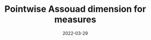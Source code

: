 ---
title: "Pointwise Assouad dimension for measures"
collection: publications
permalink: /publication/pointwise-assouad-dimension-for-measures
date: 2022-03-29
venue: 'Proceedings of the Royal Society of Edinburgh Section A: Mathematics'
citation: 'R. Anttila, (2022). <i>Pointwise Assouad dimension of measures</i>. Proc. R. Soc. Edinb. Sect. A, Math., 153 (2022), no. 6, 2053-2078'
info: 'Proc. R. Soc. Edinb. Sect. A, Math., 153 (2022), no. 6, 2053-2078'
authors: 'R. Anttila'
arxiv: 'https://arxiv.org/abs/2203.15301'
paperlink: 'https://doi.org/10.1017/prm.2022.83'
pdf: '../files/local_assouad.pdf'
---